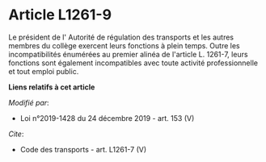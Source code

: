 # Article L1261-9

Le président de l' Autorité de régulation des transports et les autres membres du collège exercent leurs fonctions à plein
temps. Outre les incompatibilités énumérées au premier alinéa de l'article L. 1261-7, leurs fonctions sont également
incompatibles avec toute activité professionnelle et tout emploi public.

**Liens relatifs à cet article**

_Modifié par_:

  - Loi n°2019-1428 du 24 décembre 2019 - art. 153 (V)

_Cite_:

  - Code des transports - art. L1261-7 (V)
